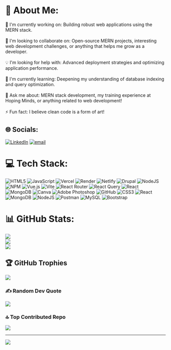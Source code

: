 # 💫 About Me:
🔭 I'm currently working on: Building robust web applications using the MERN stack.<br><br>🤝 I'm looking to collaborate on: Open-source MERN projects, interesting web development challenges, or anything that helps me grow as a developer.<br><br>💡 I'm looking for help with: Advanced deployment strategies and optimizing application performance.<br><br>🌱 I'm currently learning: Deepening my understanding of database indexing and query optimization.<br><br>💬 Ask me about: MERN stack development, my training experience at Hoping Minds, or anything related to web development!<br><br>⚡ Fun fact: I believe clean code is a form of art!


## 🌐 Socials:
[![LinkedIn](https://img.shields.io/badge/LinkedIn-%230077B5.svg?logo=linkedin&logoColor=white)](https://linkedin.com/in/https://www.linkedin.com/in/sonia-08-sharma/) [![email](https://img.shields.io/badge/Email-D14836?logo=gmail&logoColor=white)](mailto:soniashar2021@gmail.com) 

# 💻 Tech Stack:
![HTML5](https://img.shields.io/badge/html5-%23E34F26.svg?style=plastic&logo=html5&logoColor=white) ![JavaScript](https://img.shields.io/badge/javascript-%23323330.svg?style=plastic&logo=javascript&logoColor=%23F7DF1E) ![Vercel](https://img.shields.io/badge/vercel-%23000000.svg?style=plastic&logo=vercel&logoColor=white) ![Render](https://img.shields.io/badge/Render-%46E3B7.svg?style=plastic&logo=render&logoColor=white) ![Netlify](https://img.shields.io/badge/netlify-%23000000.svg?style=plastic&logo=netlify&logoColor=#00C7B7) ![Drupal](https://img.shields.io/badge/drupal-%230678BE.svg?style=plastic&logo=drupal&logoColor=white) ![NodeJS](https://img.shields.io/badge/node.js-6DA55F?style=plastic&logo=node.js&logoColor=white) ![NPM](https://img.shields.io/badge/NPM-%23CB3837.svg?style=plastic&logo=npm&logoColor=white) ![Vue.js](https://img.shields.io/badge/vue.js-%2335495e.svg?style=plastic&logo=vuedotjs&logoColor=%234FC08D) ![Vite](https://img.shields.io/badge/vite-%23646CFF.svg?style=plastic&logo=vite&logoColor=white) ![React Router](https://img.shields.io/badge/React_Router-CA4245?style=plastic&logo=react-router&logoColor=white) ![React Query](https://img.shields.io/badge/-React%20Query-FF4154?style=plastic&logo=react%20query&logoColor=white) ![React](https://img.shields.io/badge/react-%2320232a.svg?style=plastic&logo=react&logoColor=%2361DAFB) ![MongoDB](https://img.shields.io/badge/MongoDB-%234ea94b.svg?style=plastic&logo=mongodb&logoColor=white) ![Canva](https://img.shields.io/badge/Canva-%2300C4CC.svg?style=plastic&logo=Canva&logoColor=white) ![Adobe Photoshop](https://img.shields.io/badge/adobe%20photoshop-%2331A8FF.svg?style=plastic&logo=adobe%20photoshop&logoColor=white) ![GitHub](https://img.shields.io/badge/github-%23121011.svg?style=plastic&logo=github&logoColor=white) ![CSS3](https://img.shields.io/badge/css3-%231572B6.svg?style=plastic&logo=css3&logoColor=white) ![React](https://img.shields.io/badge/react-%2320232a.svg?style=plastic&logo=react&logoColor=%2361DAFB) ![MongoDB](https://img.shields.io/badge/MongoDB-%234ea94b.svg?style=plastic&logo=mongodb&logoColor=white) ![NodeJS](https://img.shields.io/badge/node.js-6DA55F?style=plastic&logo=node.js&logoColor=white) ![Postman](https://img.shields.io/badge/Postman-FF6C37?style=plastic&logo=postman&logoColor=white) ![MySQL](https://img.shields.io/badge/mysql-4479A1.svg?style=plastic&logo=mysql&logoColor=white) ![Bootstrap](https://img.shields.io/badge/bootstrap-%238511FA.svg?style=plastic&logo=bootstrap&logoColor=white)
# 📊 GitHub Stats:
![](https://github-readme-stats.vercel.app/api?username=Soniasharma8&theme=dark&hide_border=false&include_all_commits=false&count_private=false)<br/>
![](https://nirzak-streak-stats.vercel.app/?user=Soniasharma8&theme=dark&hide_border=false)<br/>
![](https://github-readme-stats.vercel.app/api/top-langs/?username=Soniasharma8&theme=dark&hide_border=false&include_all_commits=false&count_private=false&layout=compact)

## 🏆 GitHub Trophies
![](https://github-profile-trophy.vercel.app/?username=Soniasharma8&theme=dark&no-frame=false&no-bg=true&margin-w=4)

### ✍️ Random Dev Quote
![](https://quotes-github-readme.vercel.app/api?type=horizontal&theme=radical)

### 🔝 Top Contributed Repo
![](https://github-contributor-stats.vercel.app/api?username=Soniasharma8&limit=5&theme=dark&combine_all_yearly_contributions=true)

---
[![](https://visitcount.itsvg.in/api?id=Soniasharma8&icon=4&color=13)](https://visitcount.itsvg.in)

<!-- Proudly created with GPRM ( https://gprm.itsvg.in ) -->
